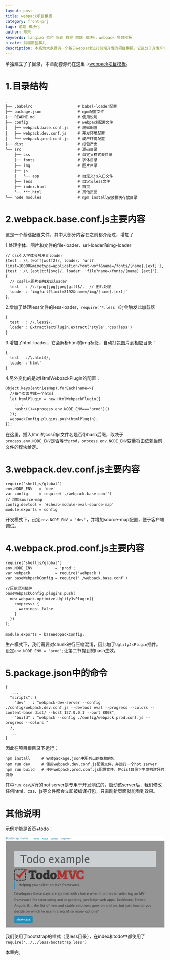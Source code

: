 ```yaml
---
layout: post
title: webpack项目模板
category: front-prj
tags: 前端 模块化 
author: 郑未
keywords: lanqiao 蓝桥 培训 教程 前端 模块化 webpack 项目模板
p_cate: 前端那些事儿
description: 本篇为大家提供一个基于webpack进行前端开发的项目模板，它区分了开发环境和生成环境，考虑了日常前端开发所需的基本配置。这个环境支持es6、less等最新语法，要扩展可以自行增加loader和插件。
---
```


<p class="text-danger">

单独建立了子目录，本章配套源码在这里→<a href="https://coding.net/u/lanqiao/p/frontAdvance/git/tree/master/webpackTemplate">webpack项目模板</a>。
</p>

# 1.目录结构

    .
    ├── .babelrc                    # babel-loader配置
    ├── package.json                # npm配置文件
    ├── README.md                   # 使用说明
    ├── config                      # webpack配置文件
    │   ├── webpack.base.conf.js    # 基础配置
    │   ├── webpack.dev.conf.js     # 开发环境配置
    │   └── webpack.prod.conf.js    # 成产环境配置
    ├── dist                        # 打包产出
    └── src                         # 源码目录
        ├── css                     # 自定义样式表目录
        ├── fonts                   # 字体目录
        ├── img                     # 图片目录
        ├── js
        │   └── app                 # 自定义js入口文件
        ├── less                    # 自定义less文件
        ├── index.html              # 首页
        └── ***.html                # 其他页面
    └── node_modules                # npm install安装模块存放目录

# 2.webpack.base.conf.js主要内容

这是一个基础配置文件，其中大部分内容在之前都介绍过，增加了

1.处理字体、图片和文件的file-loader、url-loader和img-loader

    // css引入字体会触发此loader
    {test : /\.(woff|woff2)/, loader: 'url?limit=10000&mimetype=application/font-woff&name=/fonts/[name].[ext]'},
    {test : /\.(eot|ttf|svg)/, loader: 'file?name=/fonts/[name].[ext]'},
    {
      // css引入图片会触发此loader
      test   : /\.(png|jpg|jpeg|gif)$/,  // 图片处理
      loader : 'img!url?limit=8192&name=/img/[name].[ext]'
    },

2.增加了处理less文件的less-loader，`require('*.less')`时会触发此加载器

    {
      test   : /\.less$/,  
      loader : ExtractTextPlugin.extract('style','css!less') 
    }

3.增加了html-loader，它会解析html的img标签，自动打包图片到相应目录：

    {
      test   :/\.html$/,
      loader :'html'
    }

4.另外变化的是对HtmlWebpackPlugin的配置：

    Object.keys(entriesMap).forEach(name=>{
      //每个页面生成一个html
      let htmlPlugin = new HtmlWebpackPlugin({
        ...,
        hash:(()=>process.env.NODE_ENV==='prod')()
      });
      webpackConfig.plugins.push(htmlPlugin);
    });

在这里，插入html的css和js文件名是否带hash后缀，取决于`process.env.NODE_ENV`是否等于`prod`，`process.env.NODE_ENV`变量将由依赖当前文件的模块给定。

# 3.webpack.dev.conf.js主要内容

    require('shelljs/global')
    env.NODE_ENV   = 'dev'
    var config     = require('./webpack.base.conf')
    // 增加source-map
    config.devtool = '#cheap-module-eval-source-map'
    module.exports = config

开发模式下，设定`env.NODE_ENV = 'dev'`，并增加source-map配置，便于客户端调试。

# 4.webpack.prod.conf.js主要内容

    require('shelljs/global')
    env.NODE_ENV          = 'prod';
    var webpack           = require('webpack')
    var baseWebpackConfig = require('./webpack.base.conf')

    //压缩混淆插件
    baseWebpackConfig.plugins.push(
      new webpack.optimize.UglifyJsPlugin({
        compress: {
          warnings: false
        }
      })
    );

    module.exports = baseWebpackConfig;

生产模式下，我们需要对chunk进行压缩混淆，因此加了`UglifyJsPlugin`插件。
设定`env.NODE_ENV = 'prod';`让第二节提到的hash生效。

# 5.package.json中的命令

    {
      ...,
      "scripts": {
        "dev"   : "webpack-dev-server --config ./config/webpack.dev.conf.js --devtool eval --progress --colors --content-base dist/ --host 127.0.0.1 --port 8008",
        "build" : "webpack --config ./config/webpack.prod.conf.js --progress --colors "        
      },
      ...
    }

因此在项目根目录下运行：

    npm install     # 安装package.json中所列出的依赖的包
    npm run dev     # 使用webpack.dev.conf.js配置文件，并运行一个hot server
    npm run build   # 使用webpack.prod.conf.js配置文件，在dist目录下生成构建好的资源

其中`run dev`运行的hot server是专用于开发测试的，启动该server后，我们修改任何html、css、js等文件都会立即被编译打包，只需刷新页面就能看到效果。

# 其他说明

示例功能是首页+todo：

![5.1](/public/img/front-advance/5.1.png)

我们使用了bootstrap的样式（见less目录），在index和todo中都使用了`require('../../less/bootstrap.less')`

本章完。

